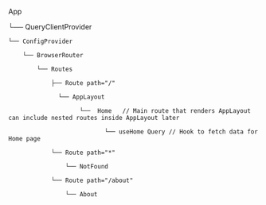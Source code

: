 App                                    

└── QueryClientProvider       

    └── ConfigProvider           

        └── BrowserRouter      

            └── Routes                  

                ├── Route path="/"          

                  └── AppLayout  

                        └──  Home   // Main route that renders AppLayout can include nested routes inside AppLayout later

                               └── useHome Query // Hook to fetch data for Home page

                └── Route path="*"

                    └── NotFound   
                
                └── Route path="/about"

                    └── About   
